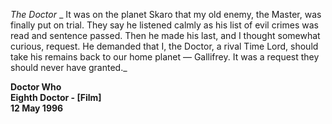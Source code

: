 _The Doctor_ _ It was on the planet Skaro that my old enemy, the Master, was finally put on trial. They say he listened calmly as his list of evil crimes was read and sentence passed. Then he made his last, and I thought somewhat curious, request. He demanded that I, the Doctor, a rival Time Lord, should take his remains back to our home planet — Gallifrey. It was a request they should never have granted._

**Doctor Who  
Eighth Doctor - [Film]  
12 May 1996**